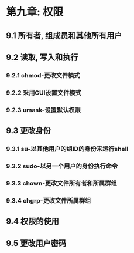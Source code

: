 # 第九章: 权限 #

## 9.1 所有者, 组成员和其他所有用户 ##

## 9.2 读取, 写入和执行 ##

### 9.2.1 chmod-更改文件模式 ###

### 9.2.2 采用GUI设置文件模式 ###

### 9.2.3 umask-设置默认权限 ###

## 9.3 更改身份 ##

### 9.3.1 su-以其他用户的组ID的身份来运行shell ###

### 9.3.2 sudo-以另一个用户的身份执行命令 ###

### 9.3.3 chown-更改文件所有者和所属群组 ###

### 9.3.4 chgrp-更改文件所属群组 ###

## 9.4 权限的使用 ##

## 9.5 更改用户密码 ##
